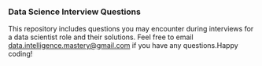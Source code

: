 ### Data Science Interview Questions

This repository includes questions you may encounter during interviews for a data scientist role and their solutions. Feel free to email data.intelligence.mastery@gmail.com if you have any questions.Happy coding!
